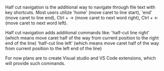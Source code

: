 Half cut navigation is the additional way to navigate through file text with key shortcuts. Most users utilize 'home' (move caret to line start), 'end' (move caret to line end),
Ctrl + → (move caret to next word right), Ctrl + ← (move caret to next word left).

Half cut navigation adds additional commands like: 
'half-cut line right' (which means move caret half of the way from current position to the right end of the line) 
'half-cut line left' (which means move caret half of the way from current position to the left end of the line) 

For now plans are to create Visual studio and VS Code extensions, which will provide such commands.
